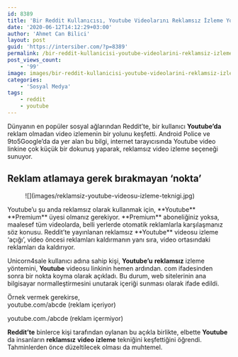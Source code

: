 ```yaml
---
id: 8389
title: 'Bir Reddit Kullanıcısı, Youtube Videolarını Reklamsız İzleme Yolu Keşfetti'
date: '2020-06-12T14:12:29+03:00'
author: 'Ahmet Can Bilici'
layout: post
guid: 'https://intersiber.com/?p=8389'
permalink: /bir-reddit-kullanicisi-youtube-videolarini-reklamsiz-izleme-yolu-kesfetti/
post_views_count:
    - '99'
image: images/bir-reddit-kullanicisi-youtube-videolarini-reklamsiz-izlemenin-yolunu-kesfetti.jpg
categories:
    - 'Sosyal Medya'
tags:
    - reddit
    - youtube
---
```


Dünyanın en popüler sosyal ağlarından Reddit’te, bir kullanıcı **Youtube’da** reklam olmadan video izlemenin bir yolunu keşfetti. Android Police ve 9to5Google’da da yer alan bu bilgi, internet tarayıcısında Youtube video linkine çok küçük bir dokunuş yaparak, reklamsız video izleme seçeneği sunuyor.

## Reklam atlamaya gerek bırakmayan ‘nokta’

<figure class="wp-block-image size-large">![](images/reklamsiz-youtube-videosu-izleme-teknigi.jpg)</figure>Youtube’u şu anda reklamsız olarak kullanmak için, **Youtube** **Premium** üyesi olmanız gerekiyor. **Premium** aboneliğiniz yoksa, maalesef tüm videolarda, belli yerlerde otomatik reklamlarla karşılaşmanız söz konusu. Reddit’te yayınlanan reklamsız **Youtube** videosu izleme ‘açığı’, video öncesi reklamları kaldırmanın yanı sıra, video ortasındaki reklamları da kaldırıyor.

Unicorn4sale kullanıcı adına sahip kişi, **Youtube’u** **reklamsız** izleme yöntemini, **Youtube** videosu linkinin hemen ardından. com ifadesinden sonra bir nokta koyma olarak açıkladı. Bu durum, web sitelerinin ana bilgisayar normalleştirmesini unutarak içeriği sunması olarak ifade edildi.

Örnek vermek gerekirse,   
youtube.com/abcde (reklam içeriyor)

youtube.com./abcde (reklam içermiyor)

**Reddit’te** binlerce kişi tarafından oylanan bu açıkla birlikte, elbette **Youtube** da insanların **reklamsız** **video** **izleme** tekniğini keşfettiğini öğrendi. Tahminlerden önce düzeltilecek olması da muhtemel.